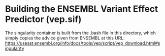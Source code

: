 # Building the ENSEMBL Variant Effect Predictor (vep.sif)
The singularity container is built from the .bash file in this directory, which simply copies the advice
given from ENSEMBL at this URL:
https://useast.ensembl.org/info/docs/tools/vep/script/vep_download.html#singularity
